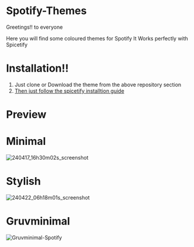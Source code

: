# Spotify-Themes
Greetings!! to everyone

Here you will find some coloured themes for Spotify
It Works perfectly with Spicetify

# Installation!!
1. Just clone or Download the theme from the above repository section
2. [Then just follow the spicetify installtion guide](https://spicetify.app/docs/getting-started/)

# Preview

# Minimal 
![240417_16h30m02s_screenshot](https://github.com/MrVivekRajan/Spotify-Themes/assets/85994908/ce0a89d7-e6be-4c81-90d7-0647e4092e81)

# Stylish
![240422_06h18m01s_screenshot](https://github.com/MrVivekRajan/Spotify-Themes/assets/85994908/4a2249d4-d452-4d88-b801-5360403d007f)

# Gruvminimal
![Gruvminimal-Spotify](https://github.com/MrVivekRajan/Discord-Themes/assets/85994908/b514d56a-e312-4753-a6d9-307b09b2c48b)
